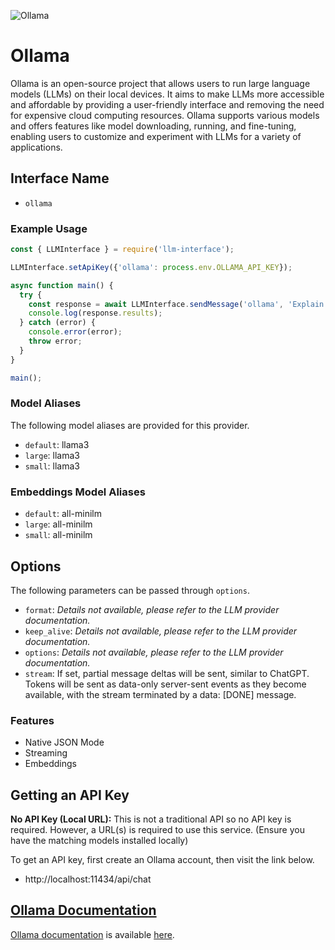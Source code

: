 ![Ollama](https://ollama.com/public/og.png)

# Ollama

Ollama is an open-source project that allows users to run large language models (LLMs) on their local devices. It aims to make LLMs more accessible and affordable by providing a user-friendly interface and removing the need for expensive cloud computing resources. Ollama supports various models and offers features like model downloading, running, and fine-tuning, enabling users to customize and experiment with LLMs for a variety of applications.

## Interface Name

- `ollama`

### Example Usage

```javascript
const { LLMInterface } = require('llm-interface');

LLMInterface.setApiKey({'ollama': process.env.OLLAMA_API_KEY});

async function main() {
  try {
    const response = await LLMInterface.sendMessage('ollama', 'Explain the importance of low latency LLMs.');
    console.log(response.results);
  } catch (error) {
    console.error(error);
    throw error;
  }
}

main();
```

### Model Aliases

The following model aliases are provided for this provider. 

- `default`: llama3
- `large`: llama3
- `small`: llama3

### Embeddings Model Aliases

- `default`: all-minilm
- `large`: all-minilm
- `small`: all-minilm


## Options

The following parameters can be passed through `options`.

- `format`: _Details not available, please refer to the LLM provider documentation._
- `keep_alive`: _Details not available, please refer to the LLM provider documentation._
- `options`: _Details not available, please refer to the LLM provider documentation._
- `stream`: If set, partial message deltas will be sent, similar to ChatGPT. Tokens will be sent as data-only server-sent events as they become available, with the stream terminated by a data: [DONE] message.


### Features

- Native JSON Mode
- Streaming
- Embeddings


## Getting an API Key

**No API Key (Local URL):**  This is not a traditional API so no API key is required. However, a URL(s) is required to use this service. (Ensure you have the matching models installed locally)

To get an API key, first create an Ollama account, then visit the link below.

- http://localhost:11434/api/chat


## [Ollama Documentation](https://github.com/ollama/ollama/blob/main/docs/api.md)

[Ollama documentation](https://github.com/ollama/ollama/blob/main/docs/api.md) is available [here](https://github.com/ollama/ollama/blob/main/docs/api.md).
